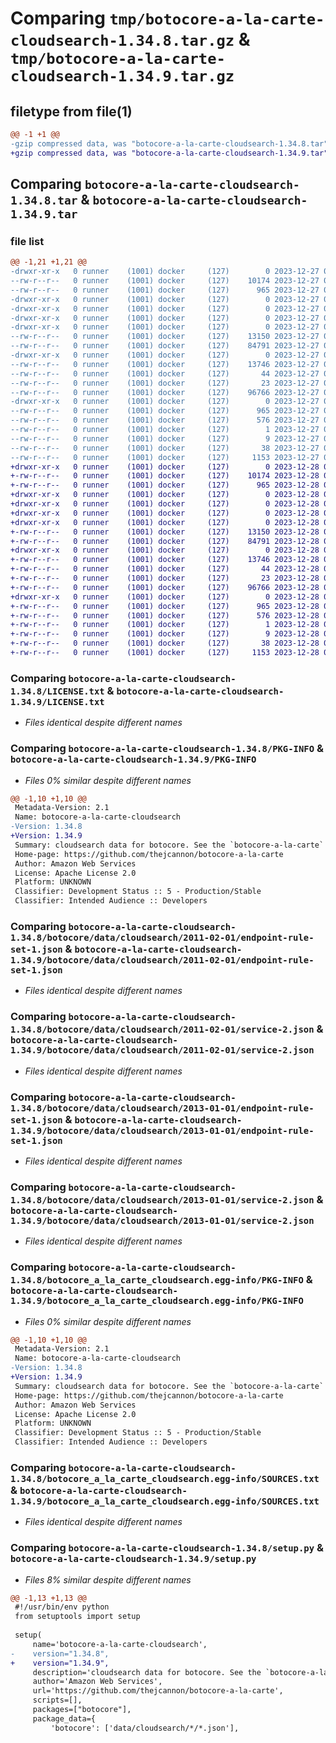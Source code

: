 # Comparing `tmp/botocore-a-la-carte-cloudsearch-1.34.8.tar.gz` & `tmp/botocore-a-la-carte-cloudsearch-1.34.9.tar.gz`

## filetype from file(1)

```diff
@@ -1 +1 @@
-gzip compressed data, was "botocore-a-la-carte-cloudsearch-1.34.8.tar", last modified: Wed Dec 27 01:06:36 2023, max compression
+gzip compressed data, was "botocore-a-la-carte-cloudsearch-1.34.9.tar", last modified: Thu Dec 28 01:06:37 2023, max compression
```

## Comparing `botocore-a-la-carte-cloudsearch-1.34.8.tar` & `botocore-a-la-carte-cloudsearch-1.34.9.tar`

### file list

```diff
@@ -1,21 +1,21 @@
-drwxr-xr-x   0 runner    (1001) docker     (127)        0 2023-12-27 01:06:36.527302 botocore-a-la-carte-cloudsearch-1.34.8/
--rw-r--r--   0 runner    (1001) docker     (127)    10174 2023-12-27 01:06:36.000000 botocore-a-la-carte-cloudsearch-1.34.8/LICENSE.txt
--rw-r--r--   0 runner    (1001) docker     (127)      965 2023-12-27 01:06:36.527302 botocore-a-la-carte-cloudsearch-1.34.8/PKG-INFO
-drwxr-xr-x   0 runner    (1001) docker     (127)        0 2023-12-27 01:06:36.523302 botocore-a-la-carte-cloudsearch-1.34.8/botocore/
-drwxr-xr-x   0 runner    (1001) docker     (127)        0 2023-12-27 01:06:36.523302 botocore-a-la-carte-cloudsearch-1.34.8/botocore/data/
-drwxr-xr-x   0 runner    (1001) docker     (127)        0 2023-12-27 01:06:36.523302 botocore-a-la-carte-cloudsearch-1.34.8/botocore/data/cloudsearch/
-drwxr-xr-x   0 runner    (1001) docker     (127)        0 2023-12-27 01:06:36.523302 botocore-a-la-carte-cloudsearch-1.34.8/botocore/data/cloudsearch/2011-02-01/
--rw-r--r--   0 runner    (1001) docker     (127)    13150 2023-12-27 01:06:28.000000 botocore-a-la-carte-cloudsearch-1.34.8/botocore/data/cloudsearch/2011-02-01/endpoint-rule-set-1.json
--rw-r--r--   0 runner    (1001) docker     (127)    84791 2023-12-27 01:06:28.000000 botocore-a-la-carte-cloudsearch-1.34.8/botocore/data/cloudsearch/2011-02-01/service-2.json
-drwxr-xr-x   0 runner    (1001) docker     (127)        0 2023-12-27 01:06:36.523302 botocore-a-la-carte-cloudsearch-1.34.8/botocore/data/cloudsearch/2013-01-01/
--rw-r--r--   0 runner    (1001) docker     (127)    13746 2023-12-27 01:06:28.000000 botocore-a-la-carte-cloudsearch-1.34.8/botocore/data/cloudsearch/2013-01-01/endpoint-rule-set-1.json
--rw-r--r--   0 runner    (1001) docker     (127)       44 2023-12-27 01:06:28.000000 botocore-a-la-carte-cloudsearch-1.34.8/botocore/data/cloudsearch/2013-01-01/examples-1.json
--rw-r--r--   0 runner    (1001) docker     (127)       23 2023-12-27 01:06:28.000000 botocore-a-la-carte-cloudsearch-1.34.8/botocore/data/cloudsearch/2013-01-01/paginators-1.json
--rw-r--r--   0 runner    (1001) docker     (127)    96766 2023-12-27 01:06:28.000000 botocore-a-la-carte-cloudsearch-1.34.8/botocore/data/cloudsearch/2013-01-01/service-2.json
-drwxr-xr-x   0 runner    (1001) docker     (127)        0 2023-12-27 01:06:36.527302 botocore-a-la-carte-cloudsearch-1.34.8/botocore_a_la_carte_cloudsearch.egg-info/
--rw-r--r--   0 runner    (1001) docker     (127)      965 2023-12-27 01:06:36.000000 botocore-a-la-carte-cloudsearch-1.34.8/botocore_a_la_carte_cloudsearch.egg-info/PKG-INFO
--rw-r--r--   0 runner    (1001) docker     (127)      576 2023-12-27 01:06:36.000000 botocore-a-la-carte-cloudsearch-1.34.8/botocore_a_la_carte_cloudsearch.egg-info/SOURCES.txt
--rw-r--r--   0 runner    (1001) docker     (127)        1 2023-12-27 01:06:36.000000 botocore-a-la-carte-cloudsearch-1.34.8/botocore_a_la_carte_cloudsearch.egg-info/dependency_links.txt
--rw-r--r--   0 runner    (1001) docker     (127)        9 2023-12-27 01:06:36.000000 botocore-a-la-carte-cloudsearch-1.34.8/botocore_a_la_carte_cloudsearch.egg-info/top_level.txt
--rw-r--r--   0 runner    (1001) docker     (127)       38 2023-12-27 01:06:36.527302 botocore-a-la-carte-cloudsearch-1.34.8/setup.cfg
--rw-r--r--   0 runner    (1001) docker     (127)     1153 2023-12-27 01:06:36.000000 botocore-a-la-carte-cloudsearch-1.34.8/setup.py
+drwxr-xr-x   0 runner    (1001) docker     (127)        0 2023-12-28 01:06:37.974250 botocore-a-la-carte-cloudsearch-1.34.9/
+-rw-r--r--   0 runner    (1001) docker     (127)    10174 2023-12-28 01:06:37.000000 botocore-a-la-carte-cloudsearch-1.34.9/LICENSE.txt
+-rw-r--r--   0 runner    (1001) docker     (127)      965 2023-12-28 01:06:37.974250 botocore-a-la-carte-cloudsearch-1.34.9/PKG-INFO
+drwxr-xr-x   0 runner    (1001) docker     (127)        0 2023-12-28 01:06:37.970250 botocore-a-la-carte-cloudsearch-1.34.9/botocore/
+drwxr-xr-x   0 runner    (1001) docker     (127)        0 2023-12-28 01:06:37.970250 botocore-a-la-carte-cloudsearch-1.34.9/botocore/data/
+drwxr-xr-x   0 runner    (1001) docker     (127)        0 2023-12-28 01:06:37.970250 botocore-a-la-carte-cloudsearch-1.34.9/botocore/data/cloudsearch/
+drwxr-xr-x   0 runner    (1001) docker     (127)        0 2023-12-28 01:06:37.970250 botocore-a-la-carte-cloudsearch-1.34.9/botocore/data/cloudsearch/2011-02-01/
+-rw-r--r--   0 runner    (1001) docker     (127)    13150 2023-12-28 01:06:26.000000 botocore-a-la-carte-cloudsearch-1.34.9/botocore/data/cloudsearch/2011-02-01/endpoint-rule-set-1.json
+-rw-r--r--   0 runner    (1001) docker     (127)    84791 2023-12-28 01:06:26.000000 botocore-a-la-carte-cloudsearch-1.34.9/botocore/data/cloudsearch/2011-02-01/service-2.json
+drwxr-xr-x   0 runner    (1001) docker     (127)        0 2023-12-28 01:06:37.974250 botocore-a-la-carte-cloudsearch-1.34.9/botocore/data/cloudsearch/2013-01-01/
+-rw-r--r--   0 runner    (1001) docker     (127)    13746 2023-12-28 01:06:26.000000 botocore-a-la-carte-cloudsearch-1.34.9/botocore/data/cloudsearch/2013-01-01/endpoint-rule-set-1.json
+-rw-r--r--   0 runner    (1001) docker     (127)       44 2023-12-28 01:06:26.000000 botocore-a-la-carte-cloudsearch-1.34.9/botocore/data/cloudsearch/2013-01-01/examples-1.json
+-rw-r--r--   0 runner    (1001) docker     (127)       23 2023-12-28 01:06:26.000000 botocore-a-la-carte-cloudsearch-1.34.9/botocore/data/cloudsearch/2013-01-01/paginators-1.json
+-rw-r--r--   0 runner    (1001) docker     (127)    96766 2023-12-28 01:06:26.000000 botocore-a-la-carte-cloudsearch-1.34.9/botocore/data/cloudsearch/2013-01-01/service-2.json
+drwxr-xr-x   0 runner    (1001) docker     (127)        0 2023-12-28 01:06:37.974250 botocore-a-la-carte-cloudsearch-1.34.9/botocore_a_la_carte_cloudsearch.egg-info/
+-rw-r--r--   0 runner    (1001) docker     (127)      965 2023-12-28 01:06:37.000000 botocore-a-la-carte-cloudsearch-1.34.9/botocore_a_la_carte_cloudsearch.egg-info/PKG-INFO
+-rw-r--r--   0 runner    (1001) docker     (127)      576 2023-12-28 01:06:37.000000 botocore-a-la-carte-cloudsearch-1.34.9/botocore_a_la_carte_cloudsearch.egg-info/SOURCES.txt
+-rw-r--r--   0 runner    (1001) docker     (127)        1 2023-12-28 01:06:37.000000 botocore-a-la-carte-cloudsearch-1.34.9/botocore_a_la_carte_cloudsearch.egg-info/dependency_links.txt
+-rw-r--r--   0 runner    (1001) docker     (127)        9 2023-12-28 01:06:37.000000 botocore-a-la-carte-cloudsearch-1.34.9/botocore_a_la_carte_cloudsearch.egg-info/top_level.txt
+-rw-r--r--   0 runner    (1001) docker     (127)       38 2023-12-28 01:06:37.974250 botocore-a-la-carte-cloudsearch-1.34.9/setup.cfg
+-rw-r--r--   0 runner    (1001) docker     (127)     1153 2023-12-28 01:06:37.000000 botocore-a-la-carte-cloudsearch-1.34.9/setup.py
```

### Comparing `botocore-a-la-carte-cloudsearch-1.34.8/LICENSE.txt` & `botocore-a-la-carte-cloudsearch-1.34.9/LICENSE.txt`

 * *Files identical despite different names*

### Comparing `botocore-a-la-carte-cloudsearch-1.34.8/PKG-INFO` & `botocore-a-la-carte-cloudsearch-1.34.9/PKG-INFO`

 * *Files 0% similar despite different names*

```diff
@@ -1,10 +1,10 @@
 Metadata-Version: 2.1
 Name: botocore-a-la-carte-cloudsearch
-Version: 1.34.8
+Version: 1.34.9
 Summary: cloudsearch data for botocore. See the `botocore-a-la-carte` package for more info.
 Home-page: https://github.com/thejcannon/botocore-a-la-carte
 Author: Amazon Web Services
 License: Apache License 2.0
 Platform: UNKNOWN
 Classifier: Development Status :: 5 - Production/Stable
 Classifier: Intended Audience :: Developers
```

### Comparing `botocore-a-la-carte-cloudsearch-1.34.8/botocore/data/cloudsearch/2011-02-01/endpoint-rule-set-1.json` & `botocore-a-la-carte-cloudsearch-1.34.9/botocore/data/cloudsearch/2011-02-01/endpoint-rule-set-1.json`

 * *Files identical despite different names*

### Comparing `botocore-a-la-carte-cloudsearch-1.34.8/botocore/data/cloudsearch/2011-02-01/service-2.json` & `botocore-a-la-carte-cloudsearch-1.34.9/botocore/data/cloudsearch/2011-02-01/service-2.json`

 * *Files identical despite different names*

### Comparing `botocore-a-la-carte-cloudsearch-1.34.8/botocore/data/cloudsearch/2013-01-01/endpoint-rule-set-1.json` & `botocore-a-la-carte-cloudsearch-1.34.9/botocore/data/cloudsearch/2013-01-01/endpoint-rule-set-1.json`

 * *Files identical despite different names*

### Comparing `botocore-a-la-carte-cloudsearch-1.34.8/botocore/data/cloudsearch/2013-01-01/service-2.json` & `botocore-a-la-carte-cloudsearch-1.34.9/botocore/data/cloudsearch/2013-01-01/service-2.json`

 * *Files identical despite different names*

### Comparing `botocore-a-la-carte-cloudsearch-1.34.8/botocore_a_la_carte_cloudsearch.egg-info/PKG-INFO` & `botocore-a-la-carte-cloudsearch-1.34.9/botocore_a_la_carte_cloudsearch.egg-info/PKG-INFO`

 * *Files 0% similar despite different names*

```diff
@@ -1,10 +1,10 @@
 Metadata-Version: 2.1
 Name: botocore-a-la-carte-cloudsearch
-Version: 1.34.8
+Version: 1.34.9
 Summary: cloudsearch data for botocore. See the `botocore-a-la-carte` package for more info.
 Home-page: https://github.com/thejcannon/botocore-a-la-carte
 Author: Amazon Web Services
 License: Apache License 2.0
 Platform: UNKNOWN
 Classifier: Development Status :: 5 - Production/Stable
 Classifier: Intended Audience :: Developers
```

### Comparing `botocore-a-la-carte-cloudsearch-1.34.8/botocore_a_la_carte_cloudsearch.egg-info/SOURCES.txt` & `botocore-a-la-carte-cloudsearch-1.34.9/botocore_a_la_carte_cloudsearch.egg-info/SOURCES.txt`

 * *Files identical despite different names*

### Comparing `botocore-a-la-carte-cloudsearch-1.34.8/setup.py` & `botocore-a-la-carte-cloudsearch-1.34.9/setup.py`

 * *Files 8% similar despite different names*

```diff
@@ -1,13 +1,13 @@
 #!/usr/bin/env python
 from setuptools import setup
 
 setup(
     name='botocore-a-la-carte-cloudsearch',
-    version="1.34.8",
+    version="1.34.9",
     description='cloudsearch data for botocore. See the `botocore-a-la-carte` package for more info.',
     author='Amazon Web Services',
     url='https://github.com/thejcannon/botocore-a-la-carte',
     scripts=[],
     packages=["botocore"],
     package_data={
         'botocore': ['data/cloudsearch/*/*.json'],
```

